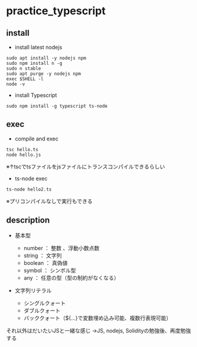 # practice_typescript

## install

* install latest nodejs

```
sudo apt install -y nodejs npm
sudo npm install n -g
sudo n stable
sudo apt purge -y nodejs npm
exec $SHELL -l
node -v
```

* install Typescript

```
sudo npm install -g typescript ts-node
```

## exec
* compile and exec

```
tsc hello.ts
node hello.js
```

※↑tscでtsファイルをjsファイルにトランスコンパイルできるらしい

* ts-node exec

```
ts-node hello2.ts
```
※プリコンパイルなしで実行もできる

## description

* 基本型
  * number ： 整数 、浮動小数点数
  * string ： 文字列
  * boolean ： 真偽値
  * symbol ： シンボル型
  * any ： 任意の型（型の制約がなくなる）

* 文字列リテラル
  * シングルクォート
  * ダブルクォート
  * バッククォート（${…}で変数埋め込み可能、複数行表現可能）

それ以外はだいたいJSと一緒な感じ
→JS, nodejs, Solidityの勉強後、再度勉強する
